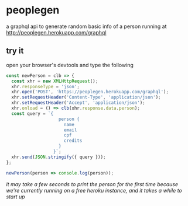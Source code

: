 # peoplegen
a graphql api to generate random basic info of a person running at http://peoplegen.herokuapp.com/graphql

## try it
open your browser's devtools and type the following 
```javascript
const newPerson = clb => {
  const xhr = new XMLHttpRequest();
  xhr.responseType = 'json';
  xhr.open('POST', 'https://peoplegen.herokuapp.com/graphql');
  xhr.setRequestHeader('Content-Type', 'application/json');
  xhr.setRequestHeader('Accept', 'application/json');
  xhr.onload = () => clb(xhr.response.data.person);
  const query = `{
                    person { 
                      name 
                      email 
                      cpf
                      credits 
                    }
                  }`;
  xhr.send(JSON.stringify({ query }));
};

newPerson(person => console.log(person));
```

_it may take a few seconds to print the person for the first time because we're 
currently running on a free heroku instance, and it takes a while to start up_
